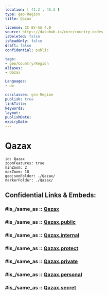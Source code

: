 ```yaml
---
location: [ 41.2 , 45.3 ] 
type: geo-Region
title: Qazax

license: CC BY-SA 4.0
source: https://datahub.io/core/country-codes
isDeleted: false
isReadOnly: false
draft: false
confidential: public

tags:
- geo/Country/Region
aliases:
- Qazax

Languages:
- de

cssclasses: geo-Region
publish: true
linkTitle: 
keywords: 
layout: 
publishDate: 
expiryDate: 
---
```


# Qazax

```leaflet
id: Qazax
zoomFeatures: true 
minZoom: 2 
maxZoom: 18
geojsonFolder: ./Qazax/
markerFolder: ./Qazax/
```


## Confidential Links & Embeds: 

### #is_/same_as :: [Qazax](/_Standards/Earth/Continent/Asia/Asia~North~West/Azerbaijan/Regions~Azerbaijan/Ganja-Qazakh/counties~Ganja-Qazakh/Qazax.md) 

### #is_/same_as :: [Qazax.public](/_public/Earth/Continent/Asia/Asia~North~West/Azerbaijan/Regions~Azerbaijan/Ganja-Qazakh/counties~Ganja-Qazakh/Qazax.public.md) 

### #is_/same_as :: [Qazax.internal](/_internal/Earth/Continent/Asia/Asia~North~West/Azerbaijan/Regions~Azerbaijan/Ganja-Qazakh/counties~Ganja-Qazakh/Qazax.internal.md) 

### #is_/same_as :: [Qazax.protect](/_protect/Earth/Continent/Asia/Asia~North~West/Azerbaijan/Regions~Azerbaijan/Ganja-Qazakh/counties~Ganja-Qazakh/Qazax.protect.md) 

### #is_/same_as :: [Qazax.private](/_private/Earth/Continent/Asia/Asia~North~West/Azerbaijan/Regions~Azerbaijan/Ganja-Qazakh/counties~Ganja-Qazakh/Qazax.private.md) 

### #is_/same_as :: [Qazax.personal](/_personal/Earth/Continent/Asia/Asia~North~West/Azerbaijan/Regions~Azerbaijan/Ganja-Qazakh/counties~Ganja-Qazakh/Qazax.personal.md) 

### #is_/same_as :: [Qazax.secret](/_secret/Earth/Continent/Asia/Asia~North~West/Azerbaijan/Regions~Azerbaijan/Ganja-Qazakh/counties~Ganja-Qazakh/Qazax.secret.md)

